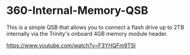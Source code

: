 # 360-Internal-Memory-QSB
This is a simple QSB that allows you to connect a flash drive up to 2TB internally via the Trinity's onboard 4GB memory module header.

https://www.youtube.com/watch?v=F3YHQFm9TSI
